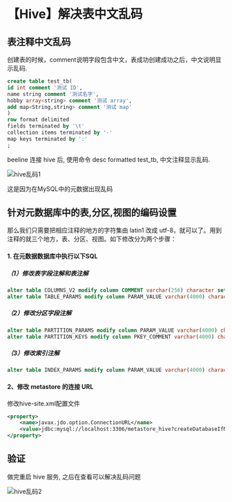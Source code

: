 # 【Hive】解决表中文乱码



## 表注释中文乱码

创建表的时候，comment说明字段包含中文，表成功创建成功之后，中文说明显示乱码.

```sql
create table test_tb(
id int comment '测试 ID',
name string comment '测试名字',
hobby array<string> comment '测试 array',
add map<String,string> comment '测试 map'
)
row format delimited
fields terminated by '\t'
collection items terminated by '-'
map keys terminated by ':'
;
```

beeline 连接 hive 后, 使用命令 desc formatted test_tb, 中文注释显示乱码.

![hive乱码1](/Users/sherlock/Desktop/notes/allPics/Hive/hive乱码1.png)

这是因为在MySQL中的元数据出现乱码

## 针对元数据库中的表,分区,视图的编码设置

那么我们只需要把相应注释的地方的字符集由 latin1 改成 utf-8，就可以了。用到注释的就三个地方，表、分区、视图。如下修改分为两个步骤：

#### 1. 在元数据数据库中执行以下SQL

##### （1）修改表字段注解和表注解

```sql
alter table COLUMNS_V2 modify column COMMENT varchar(256) character set utf8;
alter table TABLE_PARAMS modify column PARAM_VALUE varchar(4000) character set utf8;
```

##### （2）修改分区字段注解

```sql
alter table PARTITION_PARAMS modify column PARAM_VALUE varchar(4000) character set utf8;
alter table PARTITION_KEYS modify column PKEY_COMMENT varchar(4000) character set utf8;
```

##### （3）修改索引注解

```sql
alter table INDEX_PARAMS modify column PARAM_VALUE varchar(4000) character set utf8;
```

#### 2、修改 metastore 的连接 URL

 修改hive-site.xml配置文件

```xml
<property>
    <name>javax.jdo.option.ConnectionURL</name>
    <value>jdbc:mysql://localhost:3306/metastore_hive?createDatabaseIfNotExist=true&amp;useUnicode=true&amp;characterEncoding=UTF-8&amp;useSSL=false</value>
</property>
```

## 验证

做完重启 hive 服务, 之后在查看可以解决乱码问题

![hive乱码2](/Users/sherlock/Desktop/notes/allPics/Hive/hive乱码2.png)

